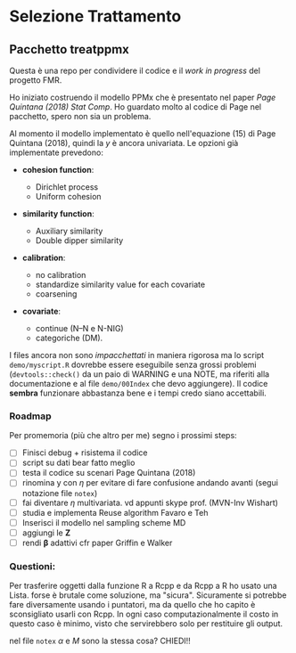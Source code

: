 # Selezione Trattamento 
## Pacchetto treatppmx

Questa è una repo per condividere il codice e il *work in progress* del progetto FMR.

Ho iniziato costruendo il modello PPMx che è presentato nel paper *Page Quintana (2018) Stat Comp*. Ho guardato molto al codice di Page nel pacchetto, spero non sia un problema. 

Al momento il modello implementato è quello nell'equazione (15) di Page Quintana (2018), quindi la $y$ è ancora univariata. Le opzioni già implementate prevedono: 

  * **cohesion function**:

    - Dirichlet process 
    - Uniform cohesion 
  
  * **similarity function**:
  
    - Auxiliary similarity
    - Double dipper similarity
  
  * **calibration**:
  
    - no calibration
    - standardize similarity value for each covariate
    - coarsening 
  
  * **covariate**:
  
    - continue (N–N e N-NIG)
    - categoriche (DM).

I files ancora non sono *impacchettati* in maniera rigorosa ma lo script `demo/myscript.R` dovrebbe essere eseguibile senza grossi problemi (`devtools::check()` da un paio di WARNING e una NOTE, ma riferiti alla documentazione e al file `demo/00Index` che devo aggiungere). 
Il codice **sembra** funzionare abbastanza bene e i tempi credo siano accettabili. 

### Roadmap
Per promemoria (più che altro per me) segno i prossimi steps:

  - [ ] Finisci debug + risistema il codice
  - [ ] script su dati bear fatto meglio
  - [ ] testa il codice su scenari Page Quintana (2018)
  - [ ] rinomina y con $\eta$ per evitare di fare confusione andando avanti (segui notazione file `notex`)
  - [ ] fai diventare $\eta$ multivariata. vd appunti skype prof. (MVN-Inv Wishart)
  - [ ] studia e implementa Reuse algorithm Favaro e Teh
  - [ ] Inserisci il modello nel sampling scheme MD 
  - [ ] aggiungi le $\boldsymbol{Z}$
  - [ ] rendi $\boldsymbol{\beta}$ adattivi cfr paper Griffin e Walker
  
### Questioni:
Per trasferire oggetti dalla funzione R a Rcpp e da Rcpp a R ho usato una Lista. forse è brutale come soluzione, ma "sicura". Sicuramente si potrebbe fare diversamente usando i puntatori, ma da quello che ho capito è sconsigliato usarli con Rcpp. In ogni caso computazionalmente il costo in questo caso è minimo, visto che servirebbero solo per restituire gli output.

nel file `notex` $\alpha$ e $M$ sono la stessa cosa? CHIEDI!!